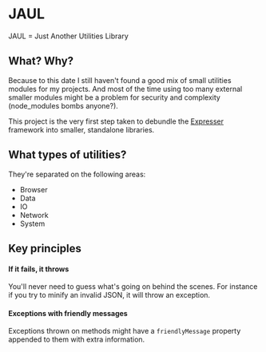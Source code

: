 # JAUL

JAUL = Just Another Utilities Library

## What? Why?

Because to this date I still haven't found a good mix of small
utilities modules for my projects. And most of the time using
too many external smaller modules might be a problem for
security and complexity (node_modules bombs anyone?).

This project is the very first step taken to debundle the [Expresser](https://github.com/igoramadas/expresser)
framework into smaller, standalone libraries.

## What types of utilities?

They're separated on the following areas:

* Browser
* Data
* IO
* Network
* System

## Key principles

#### If it fails, it throws

You'll never need to guess what's going on behind the scenes.
For instance if you try to minify an invalid JSON, it will
throw an exception.

#### Exceptions with friendly messages

Exceptions thrown on methods might have a `friendlyMessage`
property appended to them with extra information.
